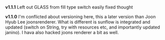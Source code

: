 
**v1.1.1** Left out GLASS from fill type switch easily fixed thought

**v1.1.0** I'm conflicted about versioning here, this a later version than Joon Hyub Lee joonsrenderer. What is different is sunflow is integrated and updated (switch on String, try with resources etc, and importantly updated janino). I hava also hacked joons renderer a bit as well.
